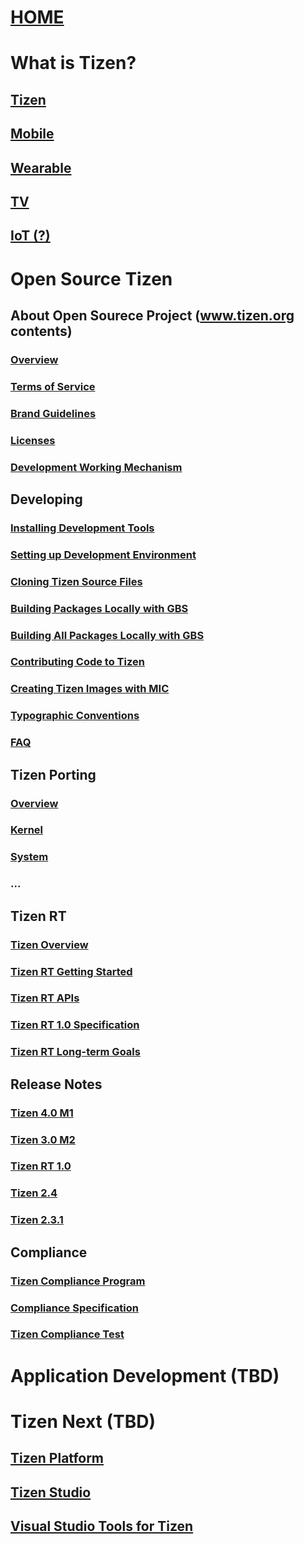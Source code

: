 # [HOME](docs.md)

# What is Tizen?

## [Tizen](tizen/tizen.md)

## [Mobile](tizen/mobile.md)

## [Wearable](tizen/wearable.md)

## [TV](tizen/tv.md)

## [IoT (?)](tizen/iot.md)



# Open Source Tizen

## About Open Sourece Project (www.tizen.org contents)
### [Overview](open_source/about/tizen_open_source_overview.md)
### [Terms of Service](open_source/about/terms_of_service.md)
### [Brand Guidelines](open_source/about/brand_guidelines.md)
### [Licenses](open_source/about/licenses.md)
### [Development Working Mechanism](open_source/about/working_mechanism.md)

## Developing
### [Installing Development Tools](open_source/developing/installing.md)

### [Setting up Development Environment](open_source/developing/setting_up.md)

### [Cloning Tizen Source Files](open_source/developing/cloning.md)
### [Building Packages Locally with GBS](open_source/developing/building.md)
### [Building All Packages Locally with GBS](open_source/developing/building_all.md)
### [Contributing Code to Tizen](open_source/developing/contributing.md)
### [Creating Tizen Images with MIC](open_source/developing/creating.md)
### [Typographic Conventions](open_source/developing/conventions.md)
### [FAQ](open_source/developing/faq.md)

## Tizen Porting
### [Overview](open_source/porting/overview.md)
### [Kernel](open_source/porting/kernel.md)
### [System](open_source/porting/system.md)
### ...

## Tizen RT
### [Tizen Overview](open_source/tizen_rt/00_tizen_rt_overview.md)
### [Tizen RT Getting Started](open_source/tizen_rt/rt_getting_started.md)
### [Tizen RT APIs](open_source/tizen_rt/rt_api.md)
### [Tizen RT 1.0 Specification](open_source/tizen_rt/rt_specification_1_0.md)
### [Tizen RT Long-term Goals](open_source/tizen_rt/rt_goal.md)

## Release Notes

### [Tizen 4.0 M1](open_source/release/tizen_4_0_m1.md)

### [Tizen 3.0 M2](open_source/release/tizen_3_0_m2.md)

### [Tizen RT 1.0](open_source/release/tizen_rt_1_0.md)

### [Tizen 2.4](open_source/release/tizen_2_4.md)

### [Tizen 2.3.1](open_source/release/tizen_2_3_1.md)

## Compliance

### [Tizen Compliance Program](open_source/compliance/compliance_program.md)
### [Compliance Specification](open_source/compliance/compliance_spec.md)
### [Tizen Compliance Test](open_source/compliance/compliance_test.md)



# Application Development (TBD)



# Tizen Next (TBD)

## [Tizen Platform](tizen/tizen_platform.md)

## [Tizen Studio](tizen/tizen_studio.md)

## [Visual Studio Tools for Tizen](tizen/vstools.md)
